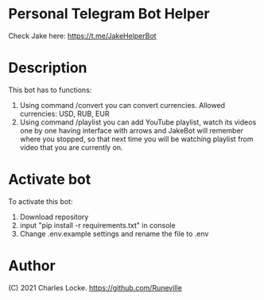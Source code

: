 # Personal Telegram Bot Helper
Check Jake here: https://t.me/JakeHelperBot

# Description
This bot has to functions:
1) Using command /convert you can convert currencies. Allowed currencies: USD, RUB, EUR
2) Using command /playlist you can add YouTube playlist, watch its videos one by one having interface with arrows and JakeBot will remember where you stopped, so that next time you will be watching playlist from video that you are currently on.

# Activate bot
To activate this bot: 
1) Download repository
2) input "pip install -r requirements.txt" in console
3) Change .env.example settings and rename the file to .env

# Author 
(C) 2021 Charles Locke. https://github.com/Runeville
